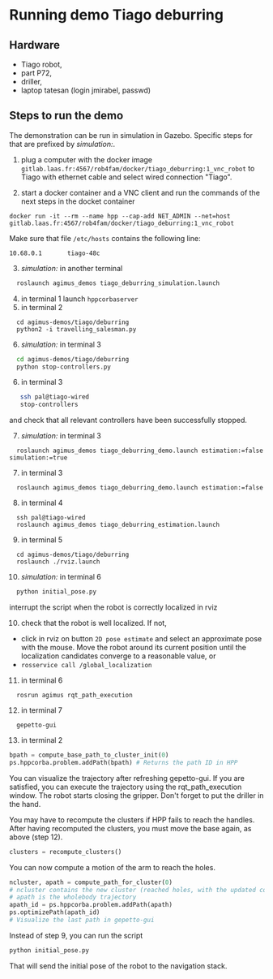 # Running demo Tiago deburring
## Hardware
  - Tiago robot,
  - part P72,
  - driller,
  - laptop tatesan (login jmirabel, passwd)

## Steps to run the demo

The demonstration can be run in simulation in Gazebo. Specific steps for that are prefixed by *simulation:*.

1. plug a computer with the docker image
   `gitlab.laas.fr:4567/rob4fam/docker/tiago_deburring:1_vnc_robot`
   to Tiago with ethernet cable and select wired connection "Tiago".

2. start a docker container and a VNC client and run the commands of the next
   steps in the docket container
```
docker run -it --rm --name hpp --cap-add NET_ADMIN --net=host gitlab.laas.fr:4567/rob4fam/docker/tiago_deburring:1_vnc_robot
```
  Make sure that file `/etc/hosts` contains the following line:
```
10.68.0.1       tiago-48c
```

3. *simulation:* in another terminal
```bash
  roslaunch agimus_demos tiago_deburring_simulation.launch
```

4. in terminal 1 launch `hppcorbaserver`
5. in terminal 2
```
  cd agimus-demos/tiago/deburring
  python2 -i travelling_salesman.py
```

6. *simulation:* in terminal 3
```bash
  cd agimus-demos/tiago/deburring
  python stop-controllers.py
```

6. in terminal 3
```bash
   ssh pal@tiago-wired
   stop-controllers
```
and check that all relevant controllers have been successfully stopped.

7. *simulation:* in terminal 3
```
  roslaunch agimus_demos tiago_deburring_demo.launch estimation:=false simulation:=true
```

7. in terminal 3
```
  roslaunch agimus_demos tiago_deburring_demo.launch estimation:=false
```

8. in terminal 4
```
  ssh pal@tiago-wired
  roslaunch agimus_demos tiago_deburring_estimation.launch
```

9. in terminal 5
```
  cd agimus-demos/tiago/deburring
  roslaunch ./rviz.launch
```

10. *simulation:* in terminal 6
```python
  python initial_pose.py
```
interrupt the script when the robot is correctly localized in rviz

10. check that the robot is well localized. If not,
  - click in rviz on button `2D pose estimate` and select an approximate pose
    with the mouse. Move the robot around its current position until the
    localization candidates converge to a reasonable value, or
  - `rosservice call /global_localization`

11. in terminal 6
```
  rosrun agimus rqt_path_execution
```

12. in terminal 7
```
  gepetto-gui
```

13. in terminal 2
```python
bpath = compute_base_path_to_cluster_init(0)
ps.hppcorba.problem.addPath(bpath) # Returns the path ID in HPP
```
You can visualize the trajectory after refreshing gepetto-gui. If you are
satisfied, you can execute the trajectory using the rqt_path_execution window.
The robot starts closing the gripper. Don't forget to put the driller in the
hand.

You may have to recompute the clusters if HPP fails to reach the handles. After
having recomputed the clusters, you must move the base again, as above
(step 12).
```python
clusters = recompute_clusters()
```
You can now compute a motion of the arm to reach the holes.
```python
ncluster, apath = compute_path_for_cluster(0)
# ncluster contains the new cluster (reached holes, with the updated configs)
# apath is the wholebody trajectory
apath_id = ps.hppcorba.problem.addPath(apath)
ps.optimizePath(apath_id)
# Visualize the last path in gepetto-gui
```


Instead of step 9, you can run the script
```python
python initial_pose.py
```
That will send the initial pose of the robot to the navigation stack.
